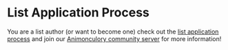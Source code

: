 
# List Application Process


You are a list author (or want to become one) check out the [list application process](https://github.com/The-Animonculory/The-Animonculory-Modlist-Hub/blob/main/ApplicationForBeingFeatured.md) and join our [Animonculory community server](https://discord.gg/DffHKcszfg) for more information!
